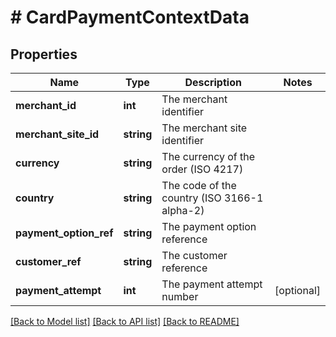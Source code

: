# # CardPaymentContextData

## Properties

Name | Type | Description | Notes
------------ | ------------- | ------------- | -------------
**merchant_id** | **int** | The merchant identifier | 
**merchant_site_id** | **string** | The merchant site identifier | 
**currency** | **string** | The currency of the order (ISO 4217) | 
**country** | **string** | The code of the country (ISO 3166-1 alpha-2) | 
**payment_option_ref** | **string** | The payment option reference | 
**customer_ref** | **string** | The customer reference | 
**payment_attempt** | **int** | The payment attempt number | [optional] 

[[Back to Model list]](../../README.md#documentation-for-models) [[Back to API list]](../../README.md#documentation-for-api-endpoints) [[Back to README]](../../README.md)


